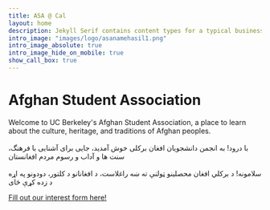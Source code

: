 ```yaml
---
title: ASA @ Cal
layout: home
description: Jekyll Serif contains content types for a typical business website. The theme is fully responsive, blazing fast and artfully illustrated.
intro_image: "images/logo/asanamehasil1.png"
intro_image_absolute: true
intro_image_hide_on_mobile: true
show_call_box: true
---
```


# Afghan Student Association
Welcome to UC Berkeley's Afghan Student Association, a place to learn about the culture, heritage, and traditions of Afghan peoples.
<br /><br />
با درود! به انجمن دانشجویان افغان برکلی خوش آمدید، جایی برای آشنایی با فرهنگ، سنت ها و آداب و رسوم مردم افغانستان
<br /><br />
سلامونه! د برکلي افغان محصلینو ټولنې ته ښه راغلاست، د افغانانو د کلتور، دودونو  په اړه د زده کړې ځای


<!-- Calendly badge widget begin -->
<link href="https://assets.calendly.com/assets/external/widget.css" rel="stylesheet">
<script src="https://assets.calendly.com/assets/external/widget.js" type="text/javascript" async></script>
<script type="text/javascript">window.onload = function() { Calendly.initBadgeWidget({ url: 'https://docs.google.com/forms/d/e/1FAIpQLSdwn0L7Lub_qKmFG3dIjNLoZUlYqVvJS6GxaFyOBSoMsRuoQQ/viewform', text: 'Register Here today!', color: '#0069ff', textColor: '#ffffff', branding: undefined }); }</script>
<!-- Calendly badge widget end -->

<!-- Calendly link widget begin -->
<link href="https://assets.calendly.com/assets/external/widget.css" rel="stylesheet">
<script src="https://assets.calendly.com/assets/external/widget.js" type="text/javascript" async></script>
<a href="" onclick="Calendly.initPopupWidget({url: 'https://docs.google.com/forms/d/e/1FAIpQLSdwn0L7Lub_qKmFG3dIjNLoZUlYqVvJS6GxaFyOBSoMsRuoQQ/viewform'});return false;">Fill out our interest form here!</a>
<!-- Calendly link widget end -->

